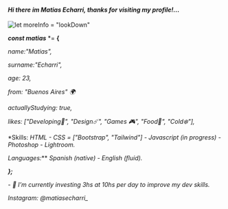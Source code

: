 
#### *Hi there im Matias Echarri, thanks for visiting my profile!...*
![*let moreInfo = "lookDown"*](https://i.pinimg.com/originals/22/26/a5/2226a53e0be2f56c78982ae08f493f3c.jpg)

***const matias*** *= **{**


*name:"Matias",*

*surname:"Echarri",*

*age: 23,*

*from: "Buenos Aires" 🌍​*

*actuallyStudying: true,*

*likes: ["Developing🌊​", "Design☄️", "Games 🎮", "Food🍜", "Cold❄️"],*

*Skills: *HTML - CSS = ["Bootstrap", "Tailwind"] - Javascript  (in progress) - Photoshop - Lightroom.*

*Languages:*** *Spanish (native) - English (fluid).*

***};***








*- 🔭 I’m currently investing 3hs at 10hs per day to improve my dev skills.* 

*Instagram: @matiasecharri_*










